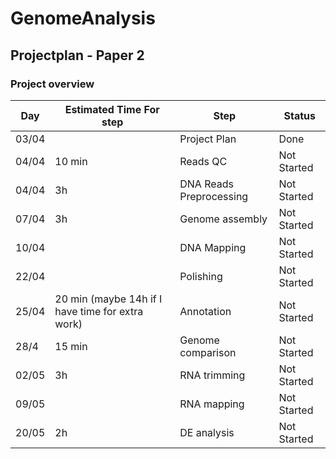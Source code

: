 # GenomeAnalysis

## Projectplan - Paper 2

### Project overview

|Day|Estimated Time For step|Step|Status|
|---|---|---|---|
|03/04||Project Plan|Done|
|04/04|10 min|Reads QC|Not Started|
|04/04|3h|DNA Reads Preprocessing|Not Started|
|07/04|3h|Genome assembly|Not Started|
|10/04||DNA Mapping|Not Started|
|22/04||Polishing|Not Started|
|25/04|20 min (maybe 14h if I have time for extra work)|Annotation|Not Started|
|28/4|15 min|Genome comparison|Not Started|
|02/05|3h|RNA trimming|Not Started|
|09/05||RNA mapping|Not Started|
|20/05|2h|DE analysis|Not Started|
